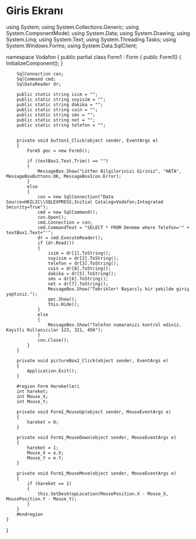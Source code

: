 # Giris Ekranı
using System;
using System.Collections.Generic;
using System.ComponentModel;
using System.Data;
using System.Drawing;
using System.Linq;
using System.Text;
using System.Threading.Tasks;
using System.Windows.Forms;
using System.Data.SqlClient;

namespace Vodafon
{
    public partial class Form1 : Form
    {
        public Form1()
        {
            InitializeComponent();
        }

        SqlConnection con;
        SqlCommand cmd;
        SqlDataReader dr;

        public static string isim = "";
        public static string soyisim = "";
        public static string dakika = "";
        public static string coin = "";
        public static string sms = "";
        public static string net = "";
        public static string telefon = "";


        private void button1_Click(object sender, EventArgs e)
        {
            Form5 gec = new Form5();

            if (textBox1.Text.Trim() == "")
            {
                MessageBox.Show("Lütfen Bilgilerinizi Giriniz", "HATA", MessageBoxButtons.OK, MessageBoxIcon.Error);
            }
            else
            {
                con = new SqlConnection("Data Source=HKILIC\\SQLEXPRESS;Initial Catalog=Vodafon;Integrated Security=True");
                cmd = new SqlCommand();
                con.Open();
                cmd.Connection = con;
                cmd.CommandText = "SELECT * FROM Deneme where Telefon='" + textBox1.Text+"'";
                dr = cmd.ExecuteReader();
                if (dr.Read())
                {
                    isim = dr[1].ToString();
                    soyisim = dr[2].ToString();
                    telefon = dr[3].ToString();
                    coin = dr[8].ToString();
                    dakika = dr[5].ToString();
                    sms = dr[6].ToString();
                    net = dr[7].ToString();
                    MessageBox.Show("Tebrikler! Başarılı bir şekilde giriş yaptınız.");
                    gec.Show();
                    this.Hide();
                }
                else
                {
                    MessageBox.Show("Telefon numaranızı kontrol ediniz. Kayıtlı Kullanıcılar 123, 321, 456");
                }
                con.Close();
            }
        }

        private void pictureBox2_Click(object sender, EventArgs e)
        {
            Application.Exit();
        }

        #region Form Hareketleri
        int hareket;
        int Mouse_X;
        int Mouse_Y;

        private void Form1_MouseUp(object sender, MouseEventArgs e)
        {
            hareket = 0;
        }

        private void Form1_MouseDown(object sender, MouseEventArgs e)
        {
            hareket = 1;
            Mouse_X = e.X;
            Mouse_Y = e.Y;
        }

        private void Form1_MouseMove(object sender, MouseEventArgs e)
        {
            if (hareket == 1)
            {
                this.SetDesktopLocation(MousePosition.X - Mouse_X, MousePosition.Y - Mouse_Y);
            }
        }
        #endregion
    }
}
